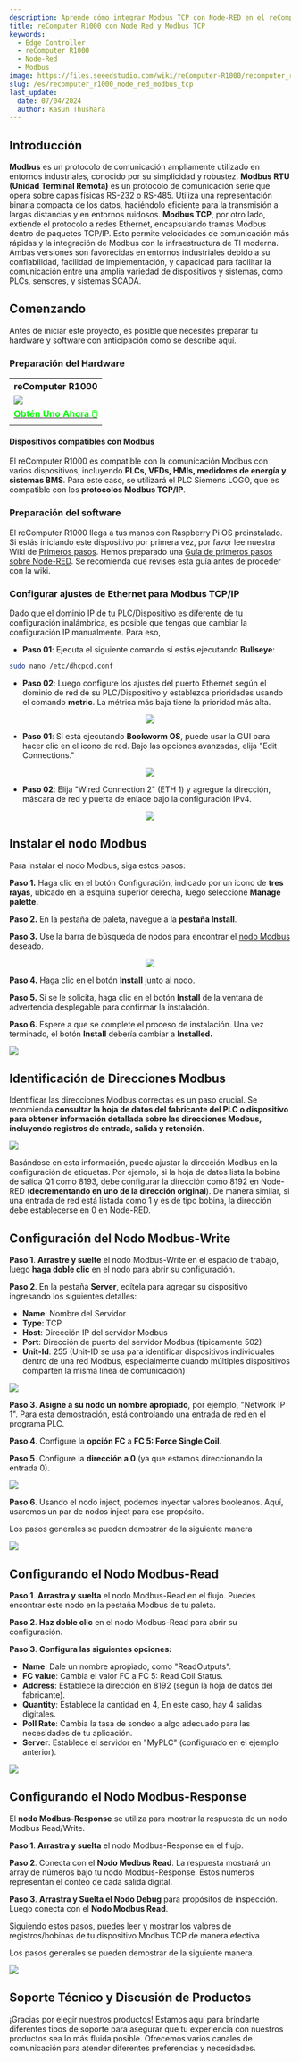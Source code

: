 ```yaml
---
description: Aprende cómo integrar Modbus TCP con Node-RED en el reComputer R1000. Esta guía cubre la configuración del hardware, la configuración de dispositivos Modbus, y la creación de flujos de Node-RED para automatización y monitoreo industrial eficiente.
title: reComputer R1000 con Node Red y Modbus TCP
keywords:
  - Edge Controller
  - reComputer R1000
  - Node-Red
  - Modbus
image: https://files.seeedstudio.com/wiki/reComputer-R1000/recomputer_r_images/01.png
slug: /es/recomputer_r1000_node_red_modbus_tcp
last_update:
  date: 07/04/2024
  author: Kasun Thushara
---
```

## Introducción

**Modbus** es un protocolo de comunicación ampliamente utilizado en entornos industriales, conocido por su simplicidad y robustez. **Modbus RTU (Unidad Terminal Remota)** es un protocolo de comunicación serie que opera sobre capas físicas RS-232 o RS-485. Utiliza una representación binaria compacta de los datos, haciéndolo eficiente para la transmisión a largas distancias y en entornos ruidosos. **Modbus TCP**, por otro lado, extiende el protocolo a redes Ethernet, encapsulando tramas Modbus dentro de paquetes TCP/IP. Esto permite velocidades de comunicación más rápidas y la integración de Modbus con la infraestructura de TI moderna. Ambas versiones son favorecidas en entornos industriales debido a su confiabilidad, facilidad de implementación, y capacidad para facilitar la comunicación entre una amplia variedad de dispositivos y sistemas, como PLCs, sensores, y sistemas SCADA.

## Comenzando

Antes de iniciar este proyecto, es posible que necesites preparar tu hardware y software con anticipación como se describe aquí.

### Preparación del Hardware

<div class="table-center">
	<table class="table-nobg">
    <tr class="table-trnobg">
      <th class="table-trnobg">reComputer R1000</th>
		</tr>
    <tr class="table-trnobg"></tr>
		<tr class="table-trnobg">
			<td class="table-trnobg"><div style={{textAlign:'center'}}><img src="https://files.seeedstudio.com/wiki/reComputer-R1000/recomputer_r_images/01.png" style={{width:300, height:'auto'}}/></div></td>
		</tr>
    <tr class="table-trnobg"></tr>
		<tr class="table-trnobg">
			<td class="table-trnobg"><div class="get_one_now_container" style={{textAlign: 'center'}}><a class="get_one_now_item" href="https://www.seeedstudio.com/reComputer-R1025-10-p-5895.html" target="_blank">
              <strong><span><font color={'FFFFFF'} size={"4"}> Obtén Uno Ahora 🖱️</font></span></strong>
          </a></div></td>
        </tr>
    </table>
</div>

#### Dispositivos compatibles con Modbus

El reComputer R1000 es compatible con la comunicación Modbus con varios dispositivos, incluyendo **PLCs, VFDs, HMIs, medidores de energía y sistemas BMS**. Para este caso, se utilizará el PLC Siemens LOGO, que es compatible con los **protocolos Modbus TCP/IP**.


### Preparación del software

El reComputer R1000 llega a tus manos con Raspberry Pi OS preinstalado. Si estás iniciando este dispositivo por primera vez, por favor lee nuestra Wiki de [Primeros pasos](https://wiki.seeedstudio.com/es/recomputer_r/).
Hemos preparado una [Guía de primeros pasos sobre Node-RED](https://wiki.seeedstudio.com/es/recomputer_r1000_getting_started_node_red/). Se recomienda que revises esta guía antes de proceder con la wiki.

### Configurar ajustes de Ethernet para Modbus TCP/IP

Dado que el dominio IP de tu PLC/Dispositivo es diferente de tu configuración inalámbrica, es posible que tengas que cambiar la configuración IP manualmente. Para eso,

- **Paso 01**: Ejecuta el siguiente comando si estás ejecutando **Bullseye**:

```sh
sudo nano /etc/dhcpcd.conf
```

- **Paso 02**: Luego configure los ajustes del puerto Ethernet según el dominio de red de su PLC/Dispositivo y establezca prioridades usando el comando **metric**. La métrica más baja tiene la prioridad más alta.

<center><img width={600} src="https://files.seeedstudio.com/wiki/reComputer-R1000/nodered/ipconfig.PNG" /></center>

- **Paso 01**: Si está ejecutando **Bookworm OS**, puede usar la GUI para hacer clic en el icono de red. Bajo las opciones avanzadas, elija "Edit Connections."

<center><img width={600} src="https://files.seeedstudio.com/wiki/reComputer-R1000/nodered/network1.PNG" /></center>

- **Paso 02**: Elija "Wired Connection 2" (ETH 1) y agregue la dirección, máscara de red y puerta de enlace bajo la configuración IPv4.

<center><img width={600} src="https://files.seeedstudio.com/wiki/reComputer-R1000/nodered/network2.PNG" /></center>

## Instalar el nodo Modbus

Para instalar el nodo Modbus, siga estos pasos:

**Paso 1.** Haga clic en el botón Configuración, indicado por un icono de **tres rayas**, ubicado en la esquina superior derecha, luego seleccione **Manage palette.**

**Paso 2.** En la pestaña de paleta, navegue a la **pestaña Install**.

**Paso 3.** Use la barra de búsqueda de nodos para encontrar el [nodo Modbus](https://flows.nodered.org/node/node-red-contrib-modbus) deseado.

<center><img width={600} src="https://files.seeedstudio.com/wiki/reComputer-R1000/nodered/pallet.PNG" /></center>

**Paso 4.** Haga clic en el botón **Install** junto al nodo.

**Paso 5.** Si se le solicita, haga clic en el botón **Install** de la ventana de advertencia desplegable para confirmar la instalación.

**Paso 6.** Espere a que se complete el proceso de instalación. Una vez terminado, el botón **Install** debería cambiar a **Installed.**

<div style={{textAlign:'center'}}><img src="https://files.seeedstudio.com/wiki/reComputer-R1000/nodered/nodered-edgebox1.gif" style={{width:800, height:'auto'}}/></div>

##  Identificación de Direcciones Modbus

Identificar las direcciones Modbus correctas es un paso crucial. Se recomienda **consultar la hoja de datos del fabricante del PLC o dispositivo para obtener información detallada sobre las direcciones Modbus, incluyendo registros de entrada, salida y retención**.

<div style={{textAlign:'center'}}><img src="https://files.seeedstudio.com/wiki/reComputer-R1000/nodered/modbus.PNG" style={{width:600, height:'auto'}}/></div>

Basándose en esta información, puede ajustar la dirección Modbus en la configuración de etiquetas. Por ejemplo, si la hoja de datos lista la bobina de salida Q1 como 8193, debe configurar la dirección como 8192 en Node-RED (**decrementando en uno de la dirección original**). De manera similar, si una entrada de red está listada como 1 y es de tipo bobina, la dirección debe establecerse en 0 en Node-RED.

## Configuración del Nodo Modbus-Write

**Paso 1**. **Arrastre y suelte** el nodo Modbus-Write en el espacio de trabajo, luego **haga doble clic** en el nodo para abrir su configuración.
   
**Paso 2**. En la pestaña **Server**, edítela para agregar su dispositivo ingresando los siguientes detalles:

   - **Name**: Nombre del Servidor
   - **Type**: TCP
   - **Host**: Dirección IP del servidor Modbus
   - **Port**: Dirección de puerto del servidor Modbus (típicamente 502)
   - **Unit-Id**: 255 (Unit-ID se usa para identificar dispositivos individuales dentro de una red Modbus, especialmente cuando múltiples dispositivos comparten la misma línea de comunicación)

<div style={{textAlign:'center'}}><img src="https://files.seeedstudio.com/wiki/reComputer-R1000/nodered/server.PNG" style={{width:600, height:'auto'}}/></div>

**Paso 3**. **Asigne a su nodo un nombre apropiado**, por ejemplo, "Network IP 1". Para esta demostración, está controlando una entrada de red en el programa PLC.

**Paso 4**. Configure la **opción FC** a **FC 5: Force Single Coil**.

**Paso 5**. Configure la **dirección a 0** (ya que estamos direccionando la entrada 0).

<div style={{textAlign:'center'}}><img src="https://files.seeedstudio.com/wiki/reComputer-R1000/nodered/networkip1.PNG" style={{width:600, height:'auto'}}/></div>

**Paso 6**. Usando el nodo inject, podemos inyectar valores booleanos. Aquí, usaremos un par de nodos inject para ese propósito.

Los pasos generales se pueden demostrar de la siguiente manera

<div style={{textAlign:'center'}}><img src="https://files.seeedstudio.com/wiki/reComputer-R1000/nodered/modbus-write.gif" style={{width:800, height:'auto'}}/></div>

## Configurando el Nodo Modbus-Read

**Paso 1**. **Arrastra y suelta** el nodo Modbus-Read en el flujo. Puedes encontrar este nodo en la pestaña Modbus de tu paleta.

**Paso 2**. **Haz doble clic** en el nodo Modbus-Read para abrir su configuración.

**Paso 3**. **Configura las siguientes opciones:**

   - **Name**: Dale un nombre apropiado, como "ReadOutputs".
   - **FC value**: Cambia el valor FC a FC 5: Read Coil Status.
   - **Address**: Establece la dirección en 8192 (según la hoja de datos del fabricante).
   - **Quantity**: Establece la cantidad en 4, En este caso, hay 4 salidas digitales.
   - **Poll Rate**: Cambia la tasa de sondeo a algo adecuado para las necesidades de tu aplicación.
   - **Server**: Establece el servidor en "MyPLC" (configurado en el ejemplo anterior).

<div style={{textAlign:'center'}}><img src="https://files.seeedstudio.com/wiki/reComputer-R1000/nodered/modbusread.PNG" style={{width:600, height:'auto'}}/></div> 

## Configurando el Nodo Modbus-Response

El **nodo Modbus-Response** se utiliza para mostrar la respuesta de un nodo Modbus Read/Write.

**Paso 1**. **Arrastra y suelta** el nodo Modbus-Response en el flujo.

**Paso 2**. Conecta con el **Nodo Modbus Read**. La respuesta mostrará un array de números bajo tu nodo Modbus-Response. Estos números representan el conteo de cada salida digital.

**Paso 3**. **Arrastra y Suelta el Nodo Debug** para propósitos de inspección. Luego conecta con el **Nodo Modbus Read**. 

Siguiendo estos pasos, puedes leer y mostrar los valores de registros/bobinas de tu dispositivo Modbus TCP de manera efectiva

Los pasos generales se pueden demostrar de la siguiente manera.

<div style={{textAlign:'center'}}><img src="https://files.seeedstudio.com/wiki/reComputer-R1000/nodered/modbus-read.gif" style={{width:800, height:'auto'}}/></div> 

## Soporte Técnico y Discusión de Productos

¡Gracias por elegir nuestros productos! Estamos aquí para brindarte diferentes tipos de soporte para asegurar que tu experiencia con nuestros productos sea lo más fluida posible. Ofrecemos varios canales de comunicación para atender diferentes preferencias y necesidades.

<div class="button_tech_support_container">
<a href="https://forum.seeedstudio.com/" class="button_forum"></a> 
<a href="https://www.seeedstudio.com/contacts" class="button_email"></a>
</div>

<div class="button_tech_support_container">
<a href="https://discord.gg/eWkprNDMU7" class="button_discord"></a> 
<a href="https://github.com/Seeed-Studio/wiki-documents/discussions/69" class="button_discussion"></a>
</div>